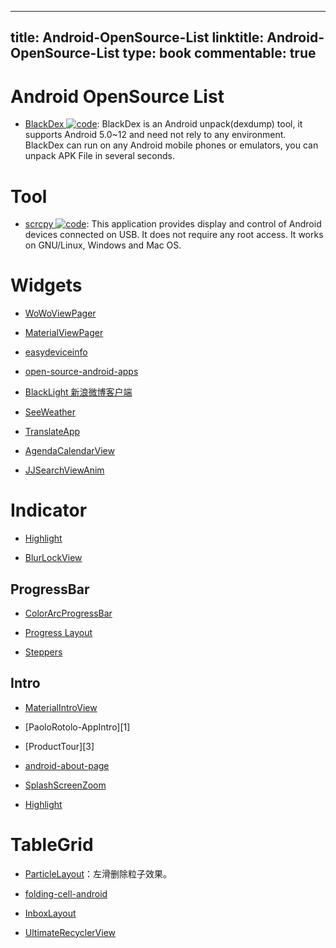 
---
title: Android-OpenSource-List
linktitle: Android-OpenSource-List
type: book
commentable: true
---

# Android OpenSource List

- [BlackDex ![code](https://ng-tech.icu/assets/code.svg)](https://github.com/CodingGay/BlackDex): BlackDex is an Android unpack(dexdump) tool, it supports Android 5.0~12 and need not rely to any environment. BlackDex can run on any Android mobile phones or emulators, you can unpack APK File in several seconds.

# Tool

- [scrcpy ![code](https://ng-tech.icu/assets/code.svg)](https://github.com/Genymobile/scrcpy): This application provides display and control of Android devices connected on USB. It does not require any root access. It works on GNU/Linux, Windows and Mac OS.

# Widgets

- [WoWoViewPager](https://github.com/Nightonke/WoWoViewPager)

- [MaterialViewPager](https://github.com/florent37/MaterialViewPager)

- [easydeviceinfo](https://github.com/nisrulz/easydeviceinfo)

- [open-source-android-apps](https://github.com/pcqpcq/open-source-android-apps)

- [BlackLight 新浪微博客户端](https://github.com/PaperAirplane-Dev-Team/BlackLight)

- [SeeWeather](https://github.com/xcc3641/SeeWeather)

- [TranslateApp](https://github.com/maoruibin/TranslateApp)

- [AgendaCalendarView](https://github.com/Tibolte/AgendaCalendarView)

- [JJSearchViewAnim](https://github.com/android-cjj/JJSearchViewAnim)

# Indicator

- [Highlight](https://github.com/hongyangAndroid/Highlight)

- [BlurLockView](https://github.com/Nightonke/BlurLockView)

## ProgressBar

- [ColorArcProgressBar](https://raw.githubusercontent.com/Shinelw/ColorArcProgressBar)

- [Progress Layout](https://github.com/iammert/ProgressLayout)

- [Steppers](https://github.com/drozdzynski/Steppers)

## Intro

- [MaterialIntroView](https://github.com/iammert/MaterialIntroView)

- [PaoloRotolo-AppIntro][1]

- [ProductTour][3]

- [android-about-page](https://github.com/medyo/android-about-page)

- [SplashScreenZoom]()

- [Highlight](https://github.com/hongyangAndroid/Highlight)

# TableGrid

- [ParticleLayout](https://github.com/ZhaoKaiQiang/ParticleLayout/)：左滑删除粒子效果。

- [folding-cell-android](https://github.com/Ramotion/folding-cell-android)

- [InboxLayout]()

- [UltimateRecyclerView]()

    